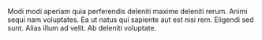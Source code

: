 Modi modi aperiam quia perferendis deleniti maxime deleniti rerum. Animi sequi nam voluptates. Ea ut natus qui sapiente aut est nisi rem. Eligendi sed sunt. Alias illum ad velit. Ab deleniti voluptate.